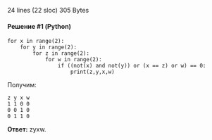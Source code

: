 24 lines (22 sloc)  305 Bytes
   
#### Решение #1 (Python)
```
for x in range(2):
    for y in range(2):
        for z in range(2):
            for w in range(2):
                if ((not(x) and not(y)) or (x == z) or w) == 0:
                    print(z,y,x,w)
```
Получим:
```
z y x w
1 1 0 0
0 0 1 0
0 1 1 0
```

**Ответ:** zyxw.
